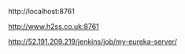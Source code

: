 http://localhost:8761

http://www.h2ss.co.uk:8761

http://52.191.209.219/jenkins/job/my-eureka-server/